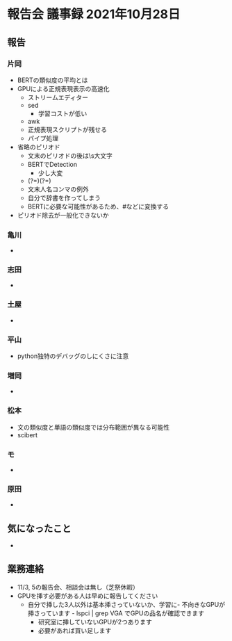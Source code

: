 <!-- tex script for md -->
<script type="text/javascript" async src="https://cdnjs.cloudflare.com/ajax/libs/mathjax/2.7.7/MathJax.js?config=TeX-MML-AM_CHTML">
</script>
<script type="text/x-mathjax-config">
 MathJax.Hub.Config({
 tex2jax: {
 inlineMath: [['$', '$'] ],
 displayMath: [ ['$$','$$'], ["\\[","\\]"] ]
 }
 });
</script>

# 報告会 議事録 2021年10月28日

## 報告

### 片岡
- BERTの類似度の平均とは
- GPUによる正規表現表示の高速化
    - ストリームエディター
    - sed
        - 学習コストが低い
    - awk
    - 正規表現スクリプトが残せる
    - パイプ処理
- 省略のピリオド
    - 文末のピリオドの後は\s大文字
    - BERTでDetection
        - 少し大変
    - (?=)(?=)
    - 文末人名コンマの例外
    - 自分で辞書を作ってしまう
    - BERTに必要な可能性があるため、#などに変換する
- ピリオド除去が一般化できないか

### 亀川
- 

### 志田
- 

### 土屋
- 

### 平山
- python独特のデバッグのしにくさに注意

### 増岡
- 

### 松本
- 文の類似度と単語の類似度では分布範囲が異なる可能性
- scibert

### モ
- 

### 原田
- 

## 気になったこと
- 

## 業務連絡
- 11/3, 5の報告会、相談会は無し（芝祭休暇）
- GPUを挿す必要がある人は早めに報告してください
    - 自分で挿した3人以外は基本挿さっていないか、学習に- 不向きなGPUが挿さっています
            - lspci | grep VGA でGPUの品名が確認できます
        - 研究室に挿していないGPUが2つあります
        - 必要があれば買い足します
